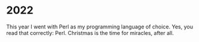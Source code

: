 # 2022

This year I went with Perl as my programming language of choice. Yes, you read
that correctly: Perl. Christmas is the time for miracles, after all.
